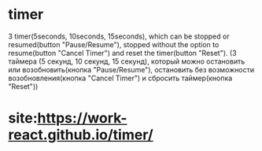 # timer

3 timer(5seconds, 10seconds, 15seconds), which can be stopped or resumed(button "Pause/Resume"), stopped without the option to resume(button "Cancel Timer") and reset the timer(button "Reset").
(3 таймера (5 секунд, 10 секунд, 15 секунд), который можно остановить или возобновить(кнопка "Pause/Resume"), остановить без возможности возобновления(кнопка "Cancel Timer") и сбросить таймер(кнопка "Reset"))

# site:https://work-react.github.io/timer/
